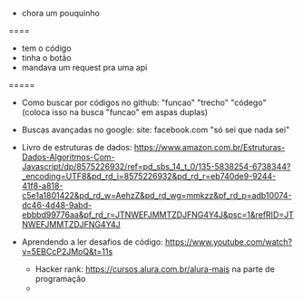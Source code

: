- chora um pouquinho

====

- tem o código
- tinha o botão
- mandava um request pra uma api

=====

- Como buscar por códigos no github: "funcao" "trecho" "códego" (coloca isso na busca "funcao" em aspas duplas)
- Buscas avançadas no google: site: facebook.com "só sei que nada sei"

- Livro de estruturas de dados: https://www.amazon.com.br/Estruturas-Dados-Algoritmos-Com-Javascript/dp/8575226932/ref=pd_sbs_14_t_0/135-5838254-6738344?_encoding=UTF8&pd_rd_i=8575226932&pd_rd_r=eb740de9-9244-41f8-a818-c5e1a1801422&pd_rd_w=AehzZ&pd_rd_wg=mmkzz&pf_rd_p=adb10074-dc46-4d48-9abd-ebbbd99776aa&pf_rd_r=JTNWEFJMMTZDJFNG4Y4J&psc=1&refRID=JTNWEFJMMTZDJFNG4Y4J
- Aprendendo a ler desafios de código: https://www.youtube.com/watch?v=5EBCcP2JMoQ&t=11s
    - Hacker rank: https://cursos.alura.com.br/alura-mais na parte de programação
    - 